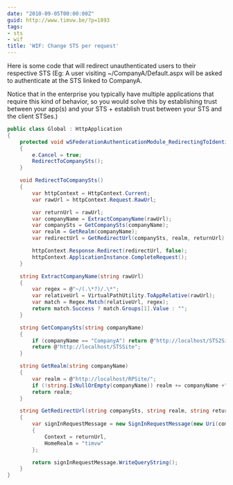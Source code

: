 ```yaml
---
date: "2010-09-05T00:00:00Z"
guid: http://www.timvw.be/?p=1893
tags:
- sts
- wif
title: 'WIF: Change STS per request'
---
```

Here is some code that will redirect unauthenticated users to their respective STS (Eg: A user visiting ~/CompanyA/Default.aspx will be asked to authenticate at the STS linked to CompanyA.

Notice that in the enterprise you typically have multiple applications that require this kind of behavior, so you would solve this by establishing trust between your app(s) and your STS + establish trust between your STS and the client STSes.)

```csharp
public class Global : HttpApplication
{
	protected void wSFederationAuthenticationModule_RedirectingToIdentityProvider(object sender, RedirectingToIdentityProviderEventArgs e)
	{
		e.Cancel = true;
		RedirectToCompanySts();
	}

	void RedirectToCompanySts()
	{
		var httpContext = HttpContext.Current;
		var rawUrl = httpContext.Request.RawUrl;

		var returnUrl = rawUrl;
		var companyName = ExtractCompanyName(rawUrl);
		var companySts = GetCompanySts(companyName);
		var realm = GetRealm(companyName);
		var redirectUrl = GetRedirectUrl(companySts, realm, returnUrl);

		httpContext.Response.Redirect(redirectUrl, false);
		httpContext.ApplicationInstance.CompleteRequest();
	}

	string ExtractCompanyName(string rawUrl)
	{
		var regex = @"~/(.\*?)/.\*";
		var relativeUrl = VirtualPathUtility.ToAppRelative(rawUrl);
		var match = Regex.Match(relativeUrl, regex);
		return match.Success ? match.Groups[1].Value : "";
	}

	string GetCompanySts(string companyName)
	{
		if (companyName == "CompanyA") return @"http://localhost/STS2Site";
		return @"http://localhost/STSSite";
	}

	string GetRealm(string companyName)
	{
		var realm = @"http://localhost/RPSite/";
		if (!string.IsNullOrEmpty(companyName)) realm += companyName +"/";
		return realm;
	}

	string GetRedirectUrl(string companySts, string realm, string returnUrl)
	{
		var signInRequestMessage = new SignInRequestMessage(new Uri(companySts), realm)
		{
			Context = returnUrl,
			HomeRealm = "timvw"
		};

		return signInRequestMessage.WriteQueryString();
	}
}
```
